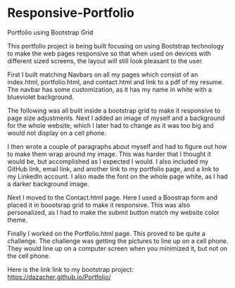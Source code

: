 # Responsive-Portfolio
Portfolio using Bootstrap Grid

This portfolio project is being built focusing on using Bootstrap technology to make the web pages responsive so that when used on devices with different sized screens, the layout will still look pleasant to the user.

First I built matching Navbars on all my pages which consist of an index.html, portfolio.html, and contact.html and link to a pdf of my resume. The navbar has some customization, as it has my name in white with a blueviolet background.

The following was all built inside a bootstrap grid to make it responsive to page size adjustments. Next I added an image of myself and a background for the whole website, which I later had to change as it was too big and would not display on a cell phone.

I then wrote a couple of paragraphs about myself and had to figure out how to make them wrap around my image. This was harder that I thought it would be, but accomplished as I expected I would.  I also included my GitHub link, email link, and another link to my portfolio page, and a link to my LinkedIn account. I also made the font on the whole page white, as I had a darker background image.

Next I moved to the Contact.html page. Here I used a Boostrap form and placed it in boootsrap grid to make it responsive.  This was also personalized, as I had to make the submit button match my website color theme.

Finally I worked on the Portfolio.html page.  This proved to be quite a challenge.  The challenge was getting the pictures to line up on a cell phone.  They would line up on a computer screen when you minimized it, but not on the cell phone.

Here is the link link to my bootstrap project: https://dazacher.github.io/Portfolio/
